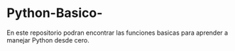 # Python-Basico-
En este repositorio podran encontrar las funciones basicas para aprender a manejar Python desde cero. 
